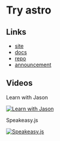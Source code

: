 # Try astro

## Links

* [site](https://astro.build/)
* [docs](https://docs.astro.build)
* [repo](https://github.com/snowpackjs/astro)
* [announcement](https://astro.build/blog/introducing-astro)

## Videos

Learn with Jason

[![Learn with Jason](https://img.youtube.com/vi/z15YLsLMtu4/0.jpg)](https://www.youtube.com/watch?v=z15YLsLMtu4)

Speakeasy.js

[![Speakeasy.js](https://img.youtube.com/vi/mgkwZqVkrwo/0.jpg)](https://www.youtube.com/watch?v=mgkwZqVkrwo)
